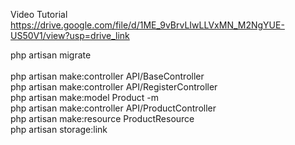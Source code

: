 Video Tutorial
https://drive.google.com/file/d/1ME_9vBrvLIwLLVxMN_M2NgYUE-US50V1/view?usp=drive_link

php artisan migrate<br>
<br>php artisan make:controller API/BaseController
<br>php artisan make:controller API/RegisterController
<br>php artisan make:model Product -m
<br>php artisan make:controller API/ProductController
<br>php artisan make:resource ProductResource
<br>php artisan storage:link
